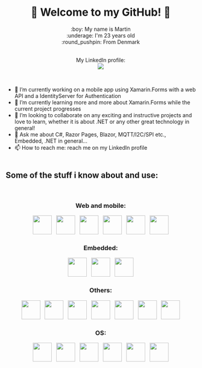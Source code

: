 
<h1 align="center"> 👋 Welcome to my GitHub! 👋 </h1>

<div  align="center">
:boy: My name is Martin<br />
:underage: I'm 23 years old<br />
:round_pushpin: From Denmark<br /><br />
  
My LinkedIn profile:<br />
[<img src="https://img.shields.io/badge/LinkedIn-0077B5?style=for-the-badge&logo=linkedin&logoColor=white">](https://www.linkedin.com/in/martin-sonne-0449a821a/)
</div>

<br />


- 🔭 I’m currently working on a mobile app using Xamarin.Forms with a web API and a IdentityServer for Authentication
- 🌱 I’m currently learning more and more about Xamarin.Forms while the current project progresses
- 👯 I’m looking to collaborate on any exciting and instructive projects and love to learn, whether it is about .NET or any other great technology in general!
- 💬 Ask me about C#, Razor Pages, Blazor, MQTT/I2C/SPI etc., Embedded, .NET in general...
- 📫 How to reach me: reach me on my LinkedIn profile<br /><br />

## Some of the stuff i know about and use:
<br />
<div align="center">
<h3>Web and mobile:</h3>
<img src="https://cdn.jsdelivr.net/gh/devicons/devicon/icons/html5/html5-original-wordmark.svg" width="50" height="50" />&nbsp;&nbsp;&nbsp;<img src="https://cdn.jsdelivr.net/gh/devicons/devicon/icons/css3/css3-original-wordmark.svg" width="50" height="50" />&nbsp;&nbsp;&nbsp;<img src="https://cdn.jsdelivr.net/gh/devicons/devicon/icons/javascript/javascript-original.svg" width="50" height="50" />&nbsp;&nbsp;&nbsp;<img src="https://cdn.jsdelivr.net/gh/devicons/devicon/icons/csharp/csharp-original.svg" width="50" height="50" />&nbsp;&nbsp;&nbsp;<img src="https://cdn.jsdelivr.net/gh/devicons/devicon/icons/dotnetcore/dotnetcore-original.svg" width="50" height="50" />&nbsp;&nbsp;&nbsp;<img
src="https://raw.githubusercontent.com/detain/svg-logos/780f25886640cef088af994181646db2f6b1a3f8/svg/xamarin.svg" width="50" height="50" />

<br />
  
<h3>Embedded:</h3>
<img src="https://cdn.jsdelivr.net/gh/devicons/devicon/icons/cplusplus/cplusplus-original.svg" width="50" height="50" />&nbsp;&nbsp;&nbsp;<img src="https://cdn.jsdelivr.net/gh/devicons/devicon/icons/embeddedc/embeddedc-original-wordmark.svg" width="50" height="50" />&nbsp;&nbsp;&nbsp;<img src="https://cdn.jsdelivr.net/gh/devicons/devicon/icons/arduino/arduino-original-wordmark.svg" width="50" height="50" />

<br />
  
<h3>Others:</h3>
<img src="https://cdn.jsdelivr.net/gh/devicons/devicon/icons/visualstudio/visualstudio-plain.svg" width="50" height="50" />&nbsp;&nbsp;&nbsp;<img src="https://cdn.jsdelivr.net/gh/devicons/devicon/icons/vscode/vscode-original-wordmark.svg" width="50" height="50" />&nbsp;&nbsp;&nbsp;<img src="https://cdn.jsdelivr.net/gh/devicons/devicon/icons/docker/docker-original-wordmark.svg" width="50" height="50" />&nbsp;&nbsp;&nbsp;<img src="https://cdn.jsdelivr.net/gh/devicons/devicon/icons/kubernetes/kubernetes-plain-wordmark.svg" width="50" height="50" />&nbsp;&nbsp;&nbsp;<img src="https://cdn.jsdelivr.net/gh/devicons/devicon/icons/mysql/mysql-original-wordmark.svg" width="50" height="50" />&nbsp;&nbsp;&nbsp;<img src="https://cdn.jsdelivr.net/gh/devicons/devicon/icons/microsoftsqlserver/microsoftsqlserver-plain-wordmark.svg" width="50" height="50" />&nbsp;&nbsp;&nbsp;<img src="https://cdn.jsdelivr.net/gh/devicons/devicon/icons/azure/azure-original-wordmark.svg" width="50" height="50" />

<br />
  
<h3>OS:</h3>
<img src="https://cdn.jsdelivr.net/gh/devicons/devicon/icons/windows8/windows8-original.svg" width="50" height="50" />&nbsp;&nbsp;&nbsp;<img src="https://cdn.jsdelivr.net/gh/devicons/devicon/icons/linux/linux-original.svg" width="50" height="50" />&nbsp;&nbsp;&nbsp;<img src="https://cdn.jsdelivr.net/gh/devicons/devicon/icons/raspberrypi/raspberrypi-original.svg" width="50" height="50" />&nbsp;&nbsp;&nbsp;<img src="https://cdn.jsdelivr.net/gh/devicons/devicon/icons/centos/centos-original.svg" width="50" height="50" />&nbsp;&nbsp;&nbsp;<img src="https://cdn.jsdelivr.net/gh/devicons/devicon/icons/ubuntu/ubuntu-plain-wordmark.svg" width="50" height="50" />&nbsp;&nbsp;&nbsp;<img src="https://cdn.jsdelivr.net/gh/devicons/devicon/icons/debian/debian-original-wordmark.svg" width="50" height="50" />
</div>






